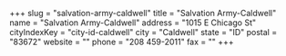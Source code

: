 +++
slug = "salvation-army-caldwell"
title = "Salvation Army-Caldwell"
name = "Salvation Army-Caldwell"
address = "1015 E Chicago St"
cityIndexKey = "city-id-caldwell"
city = "Caldwell"
state = "ID"
postal = "83672"
website = ""
phone = "208 459-2011"
fax = ""
+++
